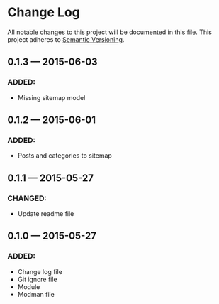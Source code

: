# Change Log
All notable changes to this project will be documented in this file. This project adheres to [Semantic Versioning](http://semver.org/).

## 0.1.3 — 2015-06-03
### ADDED:
- Missing sitemap model

## 0.1.2 — 2015-06-01
### ADDED:
- Posts and categories to sitemap

## 0.1.1 — 2015-05-27
### CHANGED:
- Update readme file

## 0.1.0 — 2015-05-27
### ADDED:
- Change log file
- Git ignore file
- Module
- Modman file

